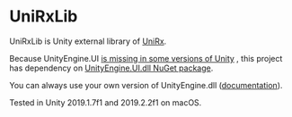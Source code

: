 # UniRxLib
UniRxLib is Unity external library of [UniRx](https://github.com/neuecc/UniRx).

Because UnityEngine.UI [is missing in some versions of Unity](https://issuetracker.unity3d.com/issues/unityengine-dot-ui-reference-is-missing-in-assembly-definition-assemblies-and-plugins)
, this project has dependency on [UnityEngine.UI.dll NuGet package](https://www.nuget.org/packages/Unity3D.UnityEngine.UI).

You can always use your own version of UnityEngine.dll ([documentation](https://docs.unity3d.com/Manual/UsingDLL.html)).

Tested in Unity 2019.1.7f1 and 2019.2.2f1 on macOS.